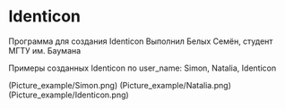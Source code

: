 # Identicon
Программа для создания Identicon
Выполнил Белых Семён, студент МГТУ им. Баумана

Примеры созданных Identicon по user_name: Simon, Natalia, Identicon

(Picture_example/Simon.png)
(Picture_example/Natalia.png)
(Picture_example/Identicon.png)
